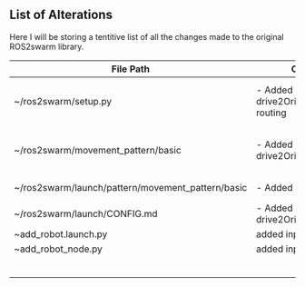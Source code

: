 ## List of Alterations 
Here I will be storing a tentitive list of all the changes made to the original ROS2swarm library.

| File Path | Changes | Reason | Date |
|---|---|---|---|
| ~/ros2swarm/setup.py | - Added drive2OriginPattern.basic routing | Allows custom pattern to be built | 1/27/2024 |
| ~/ros2swarm/movement_pattern/basic  | - Added drive2OriginPattern File  | Created Movement Pattern File | 1/10/2024  |
| ~/ros2swarm/launch/pattern/movement_pattern/basic|  - Added d2O launch file | same as above | <-  |
| ~/ros2swarm/launch/CONFIG.md | - Added info for drive2OriginPattern | - | 1/10/2024 |
| ~add_robot.launch.py | added input for yaw  |   | 1/30/2024 |
| ~add_robot_node.py | added input for yaw  |   | 1/30/2024 |
|   |   |   |   |
|   |   |   |   |
|   |   |   |   |
|   |   |   |   |
|   |   |   |   |
|   |   |   |   |